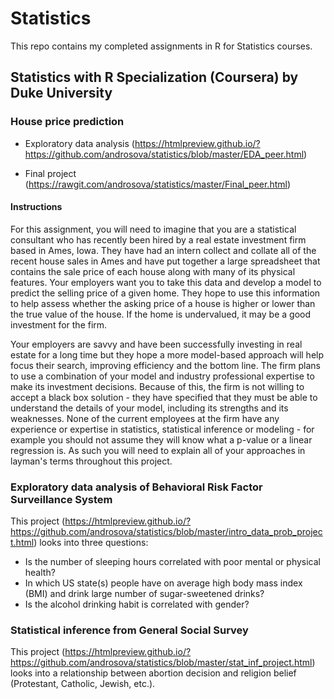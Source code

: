 # Statistics

This repo contains my completed assignments in R for Statistics courses.

## Statistics with R Specialization (Coursera) by Duke University

### House price prediction 

- Exploratory data analysis (https://htmlpreview.github.io/?https://github.com/androsova/statistics/blob/master/EDA_peer.html)

- Final project (https://rawgit.com/androsova/statistics/master/Final_peer.html)

#### Instructions

For this assignment, you will need to imagine that you are a statistical consultant who has recently been hired by a real estate investment firm based in Ames, Iowa. They have had an intern collect and collate all of the recent house sales in Ames and have put together a large spreadsheet that contains the sale price of each house along with many of its physical features. Your employers want you to take this data and develop a model to predict the selling price of a given home. They hope to use this information to help assess whether the asking price of a house is higher or lower than the true value of the house. If the home is undervalued, it may be a good investment for the firm.

Your employers are savvy and have been successfully investing in real estate for a long time but they hope a more model-based approach will help focus their search, improving efficiency and the bottom line. The firm plans to use a combination of your model and industry professional expertise to make its investment decisions. Because of this, the firm is not willing to accept a black box solution - they have specified that they must be able to understand the details of your model, including its strengths and its weaknesses. None of the current employees at the firm have any experience or expertise in statistics, statistical inference or modeling - for example you should not assume they will know what a p-value or a linear regression is. As such you will need to explain all of your approaches in layman's terms throughout this project.

### Exploratory data analysis of Behavioral Risk Factor Surveillance System

This project (https://htmlpreview.github.io/?https://github.com/androsova/statistics/blob/master/intro_data_prob_project.html) looks into three questions: 
- Is the number of sleeping hours correlated with poor mental or physical health?
- In which US state(s) people have on average high body mass index (BMI) and drink large number of sugar-sweetened drinks?
- Is the alcohol drinking habit is correlated with gender?

### Statistical inference from General Social Survey

This project (https://htmlpreview.github.io/?https://github.com/androsova/statistics/blob/master/stat_inf_project.html) looks into a relationship between abortion decision and religion belief (Protestant, Catholic, Jewish, etc.).
